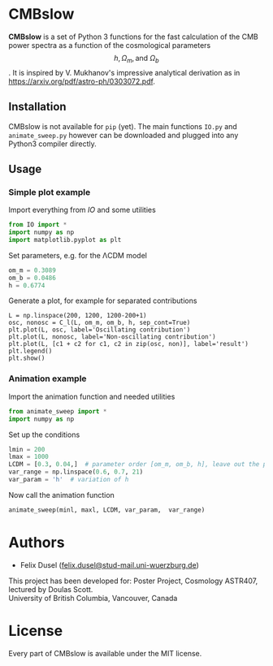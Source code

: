 
# CMBslow

**CMBslow** is a set of Python 3 functions for the fast calculation of the CMB power spectra as a function of the cosmological parameters $$h, \Omega_m, \text{and } \Omega_b$$. It is inspired by V. Mukhanov's impressive analytical derivation as in <https://arxiv.org/pdf/astro-ph/0303072.pdf>.

## Installation

CMBslow is not available for `pip` (yet). The main functions `IO.py` and `animate_sweep.py` however can be downloaded and plugged into any Python3 compiler directly.

## Usage

### Simple plot example
Import everything from *IO* and some utilities
```python
from IO import *
import numpy as np
import matplotlib.pyplot as plt
```
Set parameters, e.g. for the ΛCDM model
```python
om_m = 0.3089
om_b = 0.0486
h = 0.6774
```
Generate a plot, for example for separated contributions
```
L = np.linspace(200, 1200, 1200-200+1)
osc, nonosc = C_l(L, om_m, om_b, h, sep_cont=True)
plt.plot(L, osc, label='Oscillating contribution')
plt.plot(L, nonosc, label='Non-oscillating contribution')
plt.plot(L, [c1 + c2 for c1, c2 in zip(osc, non)], label='result')
plt.legend()
plt.show()
```

### Animation example
Import the animation function and needed utilities
````python
from animate_sweep import *
import numpy as np
````
Set up the conditions
````python
lmin = 200
lmax = 1000
LCDM = [0.3, 0.04,]  # parameter order [om_m, om_b, h], leave out the parameter you'd like to vary
var_range = np.linspace(0.6, 0.7, 21)
var_param = 'h'  # variation of h
````
Now call the animation function
````python
animate_sweep(minl, maxl, LCDM, var_param,  var_range)
````

# Authors

* Felix Dusel (felix.dusel@stud-mail.uni-wuerzburg.de)

This project has been developed for:
Poster Project, Cosmology ASTR407, lectured by Doulas Scott.  
University of British Columbia, Vancouver, Canada


# License
Every part of CMBslow is available under the MIT license.

